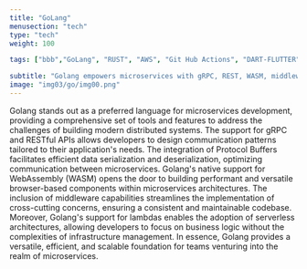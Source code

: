 ```yaml
---
title: "GoLang"
menusection: "tech"
type: "tech"
weight: 100

tags: ["bbb","GoLang", "RUST", "AWS", "Git Hub Actions", "DART-FLUTTER", "hugo", "DOCKER", "K8S", "KAFKA", "ESP32"]

subtitle: "Golang empowers microservices with gRPC, REST, WASM, middleware, and lambdas. Versatile, efficient, and scalable development for modern distributed systems."
image: "img03/go/img00.png"
---
```

Golang stands out as a preferred language for microservices development, providing a comprehensive set of tools and features to address the challenges of building modern distributed systems. The support for gRPC and RESTful APIs allows developers to design communication patterns tailored to their application&#39;s needs. The integration of Protocol Buffers facilitates efficient data serialization and deserialization, optimizing communication between microservices. Golang&#39;s native support for WebAssembly (WASM) opens the door to building performant and versatile browser-based components within microservices architectures. The inclusion of middleware capabilities streamlines the implementation of cross-cutting concerns, ensuring a consistent and maintainable codebase. Moreover, Golang&#39;s support for lambdas enables the adoption of serverless architectures, allowing developers to focus on business logic without the complexities of infrastructure management. In essence, Golang provides a versatile, efficient, and scalable foundation for teams venturing into the realm of microservices.
